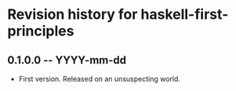 # Revision history for haskell-first-principles

## 0.1.0.0 -- YYYY-mm-dd

* First version. Released on an unsuspecting world.
